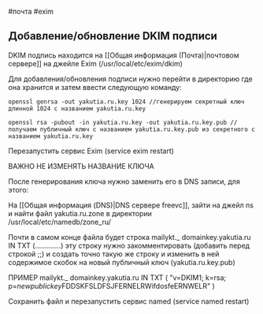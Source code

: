 #почта #exim 

## Добавление/обновление DKIM подписи

DKIM подпись находится на [[Общая информация (Почта)|почтовом сервере]] на джейле Exim (/usr/local/etc/exim/dkim)

Для добавления/обновления подписи нужно перейти в директорию где она хранится и затем ввести следующую команду:
```
openssl genrsa -out yakutia.ru.key 1024 //генерируем секретный ключ длинной 1024 с названием yakutia.ru.key
```

```
openssl rsa -pubout -in yakutia.ru.key -out yakutia.ru.key.pub //получаем публичный ключ с названием yakutia.ru.key.pub из секретного с названием yakutia.ru.key
```

Перезапустить сервис Exim (service exim restart)

ВАЖНО НЕ ИЗМЕНЯТЬ НАЗВАНИЕ КЛЮЧА

После генерирования ключа нужно заменить его в DNS записи, для этого:

На [[Общая информация (DNS)|DNS сервере freevc]], зайти на джейл ns и найти файл yakutia.ru.zone в директории /usr/local/etc/namedb/zone_ru/

Почти в самом конце файла будет строка mailykt._ domainkey.yakutia.ru   IN    TXT    (.............)
эту строку нужно закомментировать (добавить перед строкой ;;) и создать точно такую же строку и изменить в ней содержимое скобок на новый публичный ключ (yakutia.ru.key.pub)

ПРИМЕР 
mailykt._ domainkey.yakutia.ru   IN    TXT  ( "v=DKIM1; k=rsa; p=*newpublickey*FDDSKFSLDFSJFERNELRWifdosfeERNWELR" )

Сохранить файл и перезапустить сервис named (service named restart)